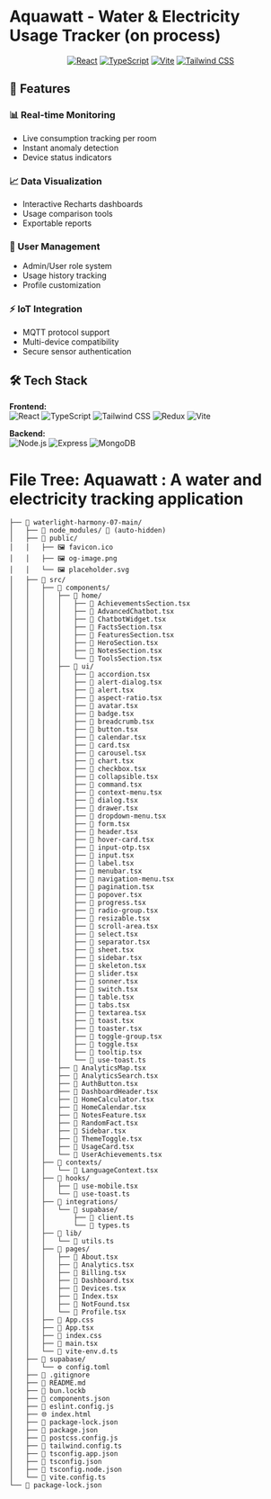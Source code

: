 # Aquawatt - Water & Electricity Usage Tracker (on process) 

<div align="center">
  
[![React](https://img.shields.io/badge/React-18.2-blue?logo=react)](https://react.dev/)
[![TypeScript](https://img.shields.io/badge/TypeScript-5.0-blue?logo=typescript)](https://www.typescriptlang.org/)
[![Vite](https://img.shields.io/badge/Vite-4.0-orange?logo=vite)](https://vitejs.dev/)
[![Tailwind CSS](https://img.shields.io/badge/Tailwind_CSS-3.3-06B6D4?logo=tailwindcss)](https://tailwindcss.com/)

</div>

## 🌟 Features

### 📊 Real-time Monitoring
- Live consumption tracking per room
- Instant anomaly detection
- Device status indicators

### 📈 Data Visualization
- Interactive Recharts dashboards
- Usage comparison tools
- Exportable reports

### 🔐 User Management
- Admin/User role system
- Usage history tracking
- Profile customization

### ⚡ IoT Integration
- MQTT protocol support
- Multi-device compatibility
- Secure sensor authentication

## 🛠️ Tech Stack

**Frontend:**  
![React](https://img.shields.io/badge/-React-61DAFB?logo=react&logoColor=black)
![TypeScript](https://img.shields.io/badge/-TypeScript-3178C6?logo=typescript&logoColor=white)
![Tailwind CSS](https://img.shields.io/badge/-Tailwind_CSS-06B6D4?logo=tailwindcss&logoColor=white)
![Redux](https://img.shields.io/badge/-Redux-764ABC?logo=redux&logoColor=white)
![Vite](https://img.shields.io/badge/-Vite-646CFF?logo=vite&logoColor=white)

**Backend:**  
![Node.js](https://img.shields.io/badge/-Node.js-339933?logo=nodedotjs&logoColor=white)
![Express](https://img.shields.io/badge/-Express-000000?logo=express&logoColor=white)
![MongoDB](https://img.shields.io/badge/-MongoDB-47A248?logo=mongodb&logoColor=white)

# File Tree: Aquawatt : A water and electricity tracking application

```
├── 📁 waterlight-harmony-07-main/
│   ├── 📁 node_modules/ 🚫 (auto-hidden)
│   ├── 📁 public/
│   │   ├── 🖼️ favicon.ico
│   │   ├── 🖼️ og-image.png
│   │   └── 🖼️ placeholder.svg
│   ├── 📁 src/
│   │   ├── 📁 components/
│   │   │   ├── 📁 home/
│   │   │   │   ├── 📄 AchievementsSection.tsx
│   │   │   │   ├── 📄 AdvancedChatbot.tsx
│   │   │   │   ├── 📄 ChatbotWidget.tsx
│   │   │   │   ├── 📄 FactsSection.tsx
│   │   │   │   ├── 📄 FeaturesSection.tsx
│   │   │   │   ├── 📄 HeroSection.tsx
│   │   │   │   ├── 📄 NotesSection.tsx
│   │   │   │   └── 📄 ToolsSection.tsx
│   │   │   ├── 📁 ui/
│   │   │   │   ├── 📄 accordion.tsx
│   │   │   │   ├── 📄 alert-dialog.tsx
│   │   │   │   ├── 📄 alert.tsx
│   │   │   │   ├── 📄 aspect-ratio.tsx
│   │   │   │   ├── 📄 avatar.tsx
│   │   │   │   ├── 📄 badge.tsx
│   │   │   │   ├── 📄 breadcrumb.tsx
│   │   │   │   ├── 📄 button.tsx
│   │   │   │   ├── 📄 calendar.tsx
│   │   │   │   ├── 📄 card.tsx
│   │   │   │   ├── 📄 carousel.tsx
│   │   │   │   ├── 📄 chart.tsx
│   │   │   │   ├── 📄 checkbox.tsx
│   │   │   │   ├── 📄 collapsible.tsx
│   │   │   │   ├── 📄 command.tsx
│   │   │   │   ├── 📄 context-menu.tsx
│   │   │   │   ├── 📄 dialog.tsx
│   │   │   │   ├── 📄 drawer.tsx
│   │   │   │   ├── 📄 dropdown-menu.tsx
│   │   │   │   ├── 📄 form.tsx
│   │   │   │   ├── 📄 header.tsx
│   │   │   │   ├── 📄 hover-card.tsx
│   │   │   │   ├── 📄 input-otp.tsx
│   │   │   │   ├── 📄 input.tsx
│   │   │   │   ├── 📄 label.tsx
│   │   │   │   ├── 📄 menubar.tsx
│   │   │   │   ├── 📄 navigation-menu.tsx
│   │   │   │   ├── 📄 pagination.tsx
│   │   │   │   ├── 📄 popover.tsx
│   │   │   │   ├── 📄 progress.tsx
│   │   │   │   ├── 📄 radio-group.tsx
│   │   │   │   ├── 📄 resizable.tsx
│   │   │   │   ├── 📄 scroll-area.tsx
│   │   │   │   ├── 📄 select.tsx
│   │   │   │   ├── 📄 separator.tsx
│   │   │   │   ├── 📄 sheet.tsx
│   │   │   │   ├── 📄 sidebar.tsx
│   │   │   │   ├── 📄 skeleton.tsx
│   │   │   │   ├── 📄 slider.tsx
│   │   │   │   ├── 📄 sonner.tsx
│   │   │   │   ├── 📄 switch.tsx
│   │   │   │   ├── 📄 table.tsx
│   │   │   │   ├── 📄 tabs.tsx
│   │   │   │   ├── 📄 textarea.tsx
│   │   │   │   ├── 📄 toast.tsx
│   │   │   │   ├── 📄 toaster.tsx
│   │   │   │   ├── 📄 toggle-group.tsx
│   │   │   │   ├── 📄 toggle.tsx
│   │   │   │   ├── 📄 tooltip.tsx
│   │   │   │   └── 📄 use-toast.ts
│   │   │   ├── 📄 AnalyticsMap.tsx
│   │   │   ├── 📄 AnalyticsSearch.tsx
│   │   │   ├── 📄 AuthButton.tsx
│   │   │   ├── 📄 DashboardHeader.tsx
│   │   │   ├── 📄 HomeCalculator.tsx
│   │   │   ├── 📄 HomeCalendar.tsx
│   │   │   ├── 📄 NotesFeature.tsx
│   │   │   ├── 📄 RandomFact.tsx
│   │   │   ├── 📄 Sidebar.tsx
│   │   │   ├── 📄 ThemeToggle.tsx
│   │   │   ├── 📄 UsageCard.tsx
│   │   │   └── 📄 UserAchievements.tsx
│   │   ├── 📁 contexts/
│   │   │   └── 📄 LanguageContext.tsx
│   │   ├── 📁 hooks/
│   │   │   ├── 📄 use-mobile.tsx
│   │   │   └── 📄 use-toast.ts
│   │   ├── 📁 integrations/
│   │   │   └── 📁 supabase/
│   │   │       ├── 📄 client.ts
│   │   │       └── 📄 types.ts
│   │   ├── 📁 lib/
│   │   │   └── 📄 utils.ts
│   │   ├── 📁 pages/
│   │   │   ├── 📄 About.tsx
│   │   │   ├── 📄 Analytics.tsx
│   │   │   ├── 📄 Billing.tsx
│   │   │   ├── 📄 Dashboard.tsx
│   │   │   ├── 📄 Devices.tsx
│   │   │   ├── 📄 Index.tsx
│   │   │   ├── 📄 NotFound.tsx
│   │   │   └── 📄 Profile.tsx
│   │   ├── 🎨 App.css
│   │   ├── 📄 App.tsx
│   │   ├── 🎨 index.css
│   │   ├── 📄 main.tsx
│   │   └── 📄 vite-env.d.ts
│   ├── 📁 supabase/
│   │   └── ⚙️ config.toml
│   ├── 🚫 .gitignore
│   ├── 📖 README.md
│   ├── 📄 bun.lockb
│   ├── 📄 components.json
│   ├── 📄 eslint.config.js
│   ├── 🌐 index.html
│   ├── 📄 package-lock.json
│   ├── 📄 package.json
│   ├── 📄 postcss.config.js
│   ├── 📄 tailwind.config.ts
│   ├── 📄 tsconfig.app.json
│   ├── 📄 tsconfig.json
│   ├── 📄 tsconfig.node.json
│   └── 📄 vite.config.ts
└── 📄 package-lock.json
```
